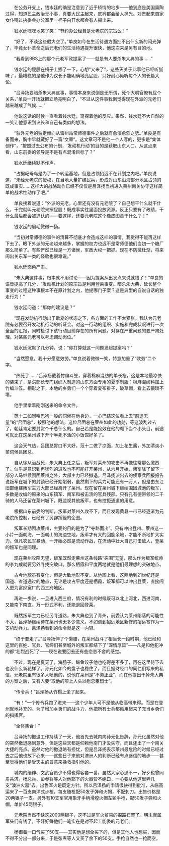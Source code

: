 　　在公务开支上，钱水廷的确是注意到了近乎矫情的地步——他到底是美国熏陶过得，知道民主政治无小事，真要大民主起来，底裤都会给人扒光。对景起来自家女仆喝过执委会办公室里一杯子白开水都会有人揭出来。

　　钱水廷嘿嘿地笑了笑：“节约办公经费是元老院的宗旨么！”

　　“好了，不谈这些假大空了。”单良如今在生活待遇方面扯不出什么新的闪光弹了，毕竟女仆革命之后元老们的生活待遇提升很快，他这次来是另有目的地。

　　“我看到BBS上的那个元老军政提案了——就是有人要杀朱大典的事……”

　　钱水廷的屁股在椅子上挪了一下，心想“又来了”，这些天关于此事他已经听腻味了，最糟糕的是他作为议长不能明确地亮屁股，只好耐心倾听每个人的长篇大论。

　　“吕泽扬要暗杀朱大典这事，事情本身来说倒是无所谓，死个大明官僚有屁个关系，”单良一开场就把立场亮明白了，“不过从这件事我倒觉得现在外派的元老们越来越成了气候……”

　　他说这话的时候一直看着钱水廷，窥探着他的反应。果然，钱水廷不大自然的一笑让他意识到议长和自己有类似的想法。

　　“驻外元老的独走倾向从雷州站常师德事件之后就有愈演愈烈之势。”单良是有备而来，胸中早就藏好了一篇“文章”。这文章可不是他一个人写的，更多是“集体创作”，“按照过去公布的计划，‘发动机行动’的目的是获取山东人口。从这点来看，山东前委的领导是不是有点混淆目标了？”

　　钱水廷继续默不作声。

　　“占据屺母岛是为了一个转运基地，但是占领招远不在计划之内吧。”单良说道，“未经元老院的授权，在当地大量扩编民兵，形成对山东沿海部分地区占领的既成事实……这样大的战略动作已经不仅仅是吕泽扬当初进入莱州南关协守这样简单的战术性动作了吧。”

　　单良接着说道：“外派的元老，心里还有没有元老院了？自己想干什么就干什么，干完就叫元老院来擦屁股！既成事实往里面投放资源。反正只要有了政绩，干什么最后都会被追认的——要这样，还要元老院这个橡皮图章干什么？！”

　　钱水廷的眉毛微微一扬。

　　“当初对常师德的事件的清算不彻底才会造成这样的事情，我觉得不能再这样下去了。眼下外派的元老越来越多，掌握的权力也远不是常师德他们当初一个糖厂那么简单了。有些俨然已经是一方诸侯，军政大权一把抓。现在不防微杜渐，将来闹出关东军一类的怪胎也很难说。”

　　钱水廷面色严肃。

　　“朱大典这件事，根本就不用讨论——因为提案从出发点来说就错了！”单良的语音提高了几分，“发动机计划的原宗旨是利用登莱事变。暗杀朱大典，延长整个事变的过程这种事根本不在原计划之内，他提哪门子案？这是典型的自说自话的独走行为！”

　　钱水廷问道：“那你的建议是？”

　　“现在发动机行动出于歇夏的状态之下，各方面的工作不太紧张。我认为元老院有必要召开发动机行动的听证会。对这一行动的组织、实施和完成状况进行一次全面的汇报，同时检讨下该行动目前存在的所有问题。对存在严重问题的要严肃处理。对某些元老可以考虑调动岗位。”

　　钱水廷沉默了几分钟，说：“你打算就这一问题发起提案吗？”

　　“当然愿意。我十分愿意效劳。”单良说着微微一笑，特意加重了“效劳”二个字。

　　“热死了……”吕泽扬戴着竹编斗笠，穿着棉麻混纺的单长袍，这是本地最凉快的装束了，是洪部长专门组织人制造的山东方面专用的夏季制服：棉麻混纺料加上竹编斗笠。相形之下，本地的乡勇们一个个穿着夏布褂子，破草帽，看上去猥琐不堪。

　　他手里拿着刚刚送来的命令文件。

　　范十二如同哈巴狗一般的伺候在他身边，一心巴结这位看上去“前途无量”的“吕团总”，按照他的想法，这位吕团总在莱州如此的功勋，等这波乱过去了，朝廷肯定要封赏个千总什么的。自己若是能投效在他的麾下当个小头目，前途可就比在这莱州城下开个半死不活的小饭馆好多了。

　　这会天气热，吕团总胃口不大好，范十二做了凉面，加上花生酱，外加清淡小菜伺候吕团总。

　　自从徐从治战死，朱大典上任之后，叛军对莱州的攻击不再像往常那么激烈了。似乎是意识到再猛烈的进攻也不可能打开莱州，从六月开始，叛军除了留下一部分人马继续围困莱州之外，大部主力已经撤退。吕泽扬派出去的侦察兵回报报告说叛军在城下的封锁已经开始削弱，虽然剩下的兵力可能还有一万人，但是由东江旧部组建叛军主力大部已经离开了莱州。现在留在莱州城下继续围困城池的叛军，多数是收编的原来的山东镇军、南军和被击溃的官兵残部。只有孔有德带领的二千骑的人马还留在莱州城下，既监视其他叛军，也有控扼通道的用意。

　　根据山东前委的判断，叛军对莱州久攻不下，而且发现黄县一带已经逐渐为元老院所控制，已经有了另辟蹊径的企图。

　　叛军长期围攻莱州，主要的目的是为了“夺路而出”。只有冲出登州、莱州这一小片一面朝海，一面朝山的海边空地，叛军才有大的回旋余地，才能不断地扩大实力。但凡农民军暴动，一开始必然是流动作战，在流动中壮大自己打击敌人，登莱的叛军也是同理。

　　现在莱州攻陷无望，叛军既然走莱州这条线路“突围”无望，那么作为叛军统帅的李九成就要另外寻找突破口。那么栖霞和平度两地就是他们最理想的突破地点。

　　古今地貌虽有变化，但是大致地形不变。从地图上看，这两地到21世纪还是国道、省道通过的地点，无论是攻占平度还是栖霞，叛军都可以冲出登莱，直接闯入更为富庶宽广的西三府地区。

　　再进一步说，一旦进入西三府，情况有利的时候既可以北上河北，西进河南，又能南下南直。万一形式不利，还能退回登莱。

　　既然叛军主力已经另寻道路，朱大典也到了青州，前委认为莱州陷落的可能性不大，吕泽扬继续待在莱州也无多少意义。不如调到招远地区新修的招远寨作为一支机动兵力。吕泽扬看到的命令就是这一内容。

　　“终于要走了。”吕泽扬伸了个懒腰，在莱州战斗了相当长一段时期，他已经和这里的百姓、官兵、官绅们甚至城外的叛军都结下了“深情厚谊”——凡是和他犯冲的都“壮烈战死”了——现在说要回去还有些恋恋不舍的感觉。

　　不过，现在是夏天了，海肠子、鲅鱼饺子他也吃得差不多了，再在这里待下去也没什么新花样了。孙元化如今的盘子也稳住了，而且据财经口的同仁们写来的私信，元老院里有很多人喷他的，说他在莱州是“不务正业”，而在他提出干掉朱大典的方案之后，又有人要“取他的项上人头以慰忠臣烈士”。

　　“传令兵！”吕泽扬从竹榻上坐了起来。

　　“有！”一个传令兵跑了进来——这个少年人可不是他从临高带来得。而是在登州就地补充的。为了增加乡勇们的战斗力，他把所有士兵都动用起来了充当乡勇们的指挥官。

　　“全体集合！”

　　吕泽扬的撤退工作持续了一天，他首先去城内向孙元化告辞，孙元化虽然对他的突然撤退感到意外，但是这些天都是仰赖他南门才没失守，而且还出了一个南关大捷的亮点。虽然对他的撤退略有担忧，但是吕泽扬表示莱州最危险的时候已经过去之后他也放下心来——这些日子来他对澳洲人的判断已经有点迷信的地步——甚至觉得他们是受天主的旨意来挽救指引他的。

　　城内的缙绅、文武官员少不得也得客套一番，虽然大家心思不一，好歹也曾同舟共济。杨总兵、彭参将等人对他部下的火器赞不绝口，一心要从他这里弄几支“澳洲火器”去。出售军火是既定方针。所以吕泽扬的申请很快得到批准，从临高运来了一百支南洋式步枪，每支随枪配50发子弹和火帽，不配刺刀。出售价格是20两银子一支。另外有10支军官用象牙手柄滑膛火帽左轮手枪，配50发子弹和火帽，单价45两银子。

　　元老院当然不缺这2000两银子，这不过是军火贸易的探路石罢了。明末就属军头们有钱了，不好好赚他们一笔实在是对不起工能委的元老们。

　　杨御蕃一口气买了50支——其实他是想全买下的，但是其他人也想买，因而不得不分出一部分来，于是张焘等人又买了余下的50支。手枪自然也一抢而空。
